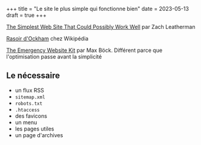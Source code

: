 +++
title = "Le site le plus simple qui fonctionne bien"
date = 2023-05-13
draft = true
+++

[The Simplest Web Site That Could Possibly Work Well](https://www.zachleat.com/web/that-could-possibly-work/) par Zach Leatherman

[Rasoir d'Ockham](https://fr.wikipedia.org/wiki/Rasoir_d%27Ockham) chez Wikipédia

[The Emergency Website Kit](https://mxb.dev/blog/emergency-website-kit/) par Max Böck. Différent parce que l'optimisation passe avant la simplicité

## Le nécessaire

- un flux RSS
- `sitemap.xml`
- `robots.txt`
- `.htaccess`
- des favicons
- un menu
- les pages utiles
- un page d'archives

<link href="/_pagefind/pagefind-ui.css" rel="stylesheet">
<script src="/_pagefind/pagefind-ui.js" type="text/javascript"></script>

<div id="search"></div>
<script>
    window.addEventListener('DOMContentLoaded', (event) => {
        new PagefindUI({ element: "#search" });
    });
</script>